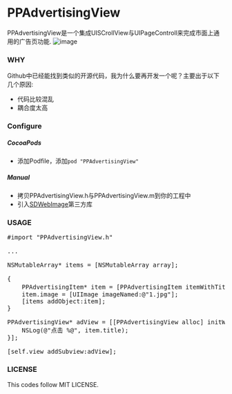 # PPAdvertisingView
PPAdvertisingView是一个集成UISCrollView与UIPageControll来完成市面上通用的广告页功能.
![image](https://github.com/smallmuou/PPAdvertisingView/blob/master/PPAdvertisingView.gif)

### WHY
Github中已经能找到类似的开源代码，我为什么要再开发一个呢？主要出于以下几个原因:

* 代码比较混乱
* 耦合度太高

### Configure

##### CocoaPods
* 添加Podfile，添加`pod "PPAdvertisingView"`

##### Manual
* 拷贝PPAdvertisingView.h与PPAdvertisingView.m到你的工程中
* 引入[SDWebImage](https://github.com/rs/SDWebImage)第三方库

### USAGE
<pre>
#import "PPAdvertisingView.h"

...

NSMutableArray* items = [NSMutableArray array];

{
    PPAdvertisingItem* item = [PPAdvertisingItem itemWithTitle:@"本地图片1" contentURL:@"http://www.baidu.com"];
    item.image = [UIImage imageNamed:@"1.jpg"];
    [items addObject:item];
}

PPAdvertisingView* adView = [[PPAdvertisingView alloc] initWithFrame:CGRectMake(0, 50, self.view.bounds.size.width, 200) advertisingItems:items touchAction:^(PPAdvertisingItem *item) {
    NSLog(@"点击 %@", item.title);
}];

[self.view addSubview:adView];
</pre>

### LICENSE
This codes follow MIT LICENSE.



